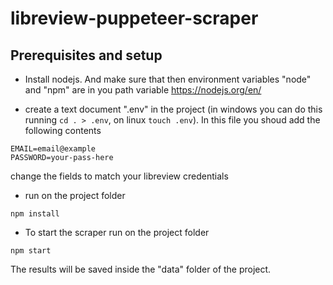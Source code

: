 # libreview-puppeteer-scraper

## Prerequisites and setup

* Install nodejs. And make sure that then environment variables "node" and "npm" are in you path variable
 https://nodejs.org/en/

* create a text document ".env" in the project (in windows you can do this running ``cd . > .env``, on linux ``touch .env``). In this file you shoud add the following contents
```
EMAIL=email@example
PASSWORD=your-pass-here
```
change the fields to match your libreview credentials

* run on the project folder
```
npm install
```

* To start the scraper run on the project folder
```
npm start
```

The results will be saved inside the "data" folder of the project.